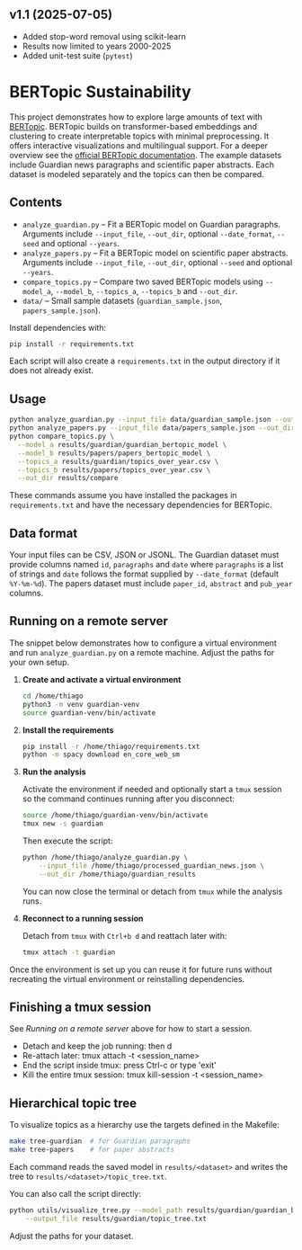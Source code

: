 ## v1.1 (2025-07-05)
- Added stop-word removal using scikit-learn
- Results now limited to years 2000-2025
- Added unit-test suite (`pytest`)

# BERTopic Sustainability


This project demonstrates how to explore large amounts of text with
[BERTopic](https://github.com/MaartenGr/BERTopic). BERTopic builds on
transformer-based embeddings and clustering to create interpretable topics with minimal
preprocessing. It offers interactive visualizations and multilingual support.
For a deeper overview see the [official BERTopic documentation](https://maartengr.github.io/BERTopic/index.html).
The example datasets include Guardian news paragraphs and scientific paper abstracts.
Each dataset is modeled separately and the topics can then be compared.


## Contents
- `analyze_guardian.py` – Fit a BERTopic model on Guardian paragraphs. Arguments
  include `--input_file`, `--out_dir`, optional `--date_format`, `--seed` and optional `--years`.
- `analyze_papers.py` – Fit a BERTopic model on scientific paper abstracts.
  Arguments include `--input_file`, `--out_dir`, optional `--seed` and optional `--years`.
- `compare_topics.py` – Compare two saved BERTopic models using `--model_a`,
  `--model_b`, `--topics_a`, `--topics_b` and `--out_dir`.
- `data/` – Small sample datasets (`guardian_sample.json`, `papers_sample.json`).

Install dependencies with:

```bash
pip install -r requirements.txt
```

Each script will also create a `requirements.txt` in the output directory if it does not already exist.



## Usage

```bash
python analyze_guardian.py --input_file data/guardian_sample.json --out_dir results/guardian
python analyze_papers.py --input_file data/papers_sample.json --out_dir results/papers
python compare_topics.py \
  --model_a results/guardian/guardian_bertopic_model \
  --model_b results/papers/papers_bertopic_model \
  --topics_a results/guardian/topics_over_year.csv \
  --topics_b results/papers/topics_over_year.csv \
  --out_dir results/compare
```

These commands assume you have installed the packages in `requirements.txt` and have the necessary dependencies for BERTopic.

## Data format

Your input files can be CSV, JSON or JSONL. The Guardian dataset must provide
columns named `id`, `paragraphs` and `date` where `paragraphs` is a list of
strings and `date` follows the format supplied by `--date_format` (default
`%Y-%m-%d`). The papers dataset must include `paper_id`, `abstract` and
`pub_year` columns.

## Running on a remote server

The snippet below demonstrates how to configure a virtual environment and run
`analyze_guardian.py` on a remote machine. Adjust the paths for your own setup.

1. **Create and activate a virtual environment**

   ```bash
   cd /home/thiago
   python3 -m venv guardian-venv
   source guardian-venv/bin/activate
   ```

2. **Install the requirements**

   ```bash
   pip install -r /home/thiago/requirements.txt
   python -m spacy download en_core_web_sm
   ```

3. **Run the analysis**

   Activate the environment if needed and optionally start a `tmux` session so
   the command continues running after you disconnect:

   ```bash
   source /home/thiago/guardian-venv/bin/activate
   tmux new -s guardian
   ```

   Then execute the script:

   ```bash
   python /home/thiago/analyze_guardian.py \
       --input_file /home/thiago/processed_guardian_news.json \
       --out_dir /home/thiago/guardian_results
   ```

   You can now close the terminal or detach from `tmux` while the analysis runs.

4. **Reconnect to a running session**

   Detach from `tmux` with `Ctrl+b d` and reattach later with:

   ```bash
   tmux attach -t guardian
   ```

Once the environment is set up you can reuse it for future runs without
recreating the virtual environment or reinstalling dependencies.

## Finishing a tmux session

See *Running on a remote server* above for how to start a session.

- Detach and keep the job running:   <Ctrl-b> then d
- Re-attach later:                   tmux attach -t <session_name>
- End the script inside tmux:        press Ctrl-c or type 'exit'
- Kill the entire tmux session:      tmux kill-session -t <session_name>

## Hierarchical topic tree

To visualize topics as a hierarchy use the targets defined in the Makefile:

```bash
make tree-guardian  # for Guardian paragraphs
make tree-papers    # for paper abstracts
```

Each command reads the saved model in `results/<dataset>` and writes the tree to
`results/<dataset>/topic_tree.txt`.

You can also call the script directly:

```bash
python utils/visualize_tree.py --model_path results/guardian/guardian_bertopic_model \
    --output_file results/guardian/topic_tree.txt
```

Adjust the paths for your dataset.

